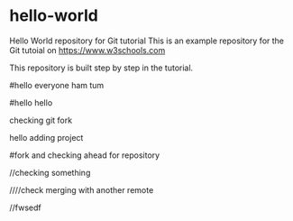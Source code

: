 # hello-world
Hello World repository for Git tutorial
This is an example repository for the Git tutoial on https://www.w3schools.com

This repository is built step by step in the tutorial.

#hello everyone ham tum

#hello hello


checking git fork


hello adding project

#fork and checking ahead for repository

//checking something

////check merging with another remote

//fwsedf